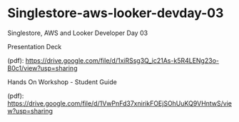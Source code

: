 # Singlestore-aws-looker-devday-03


Singlestore, AWS and Looker Developer Day 03

Presentation Deck

(pdf): https://drive.google.com/file/d/1xiRSsg3Q_ic21As-k5R4LENg23o-B0c1/view?usp=sharing

Hands On Workshop - Student Guide

(pdf): https://drive.google.com/file/d/1VwPnFd37xnirikFOEjSOhUuKQ9VHntwS/view?usp=sharing
